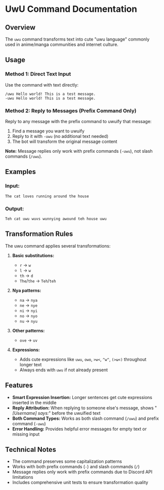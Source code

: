 # UwU Command Documentation

## Overview
The `uwu` command transforms text into cute "uwu language" commonly used in anime/manga communities and internet culture.

## Usage

### Method 1: Direct Text Input
Use the command with text directly:
```
/uwu Hello world! This is a test message.
-uwu Hello world! This is a test message.
```

### Method 2: Reply to Messages (Prefix Command Only)
Reply to any message with the prefix command to uwuify that message:
1. Find a message you want to uwuify
2. Reply to it with `-uwu` (no additional text needed)
3. The bot will transform the original message content

**Note:** Message replies only work with prefix commands (`-uwu`), not slash commands (`/uwu`).

## Examples

### Input:
```
The cat loves running around the house
```

### Output:
```
Teh cat uwu wuvs wunnying awound teh house uwu
```

## Transformation Rules

The uwu command applies several transformations:

1. **Basic substitutions:**
   - `r` → `w`
   - `l` → `w`
   - `th` → `d`
   - `The`/`the` → `Teh`/`teh`

2. **Nya patterns:**
   - `na` → `nya`
   - `ne` → `nye`
   - `ni` → `nyi`
   - `no` → `nyo`
   - `nu` → `nyu`

3. **Other patterns:**
   - `ove` → `uv`

4. **Expressions:**
   - Adds cute expressions like `uwu`, `owo`, `>w<`, `^w^`, `(>ω<)` throughout longer text
   - Always ends with `uwu` if not already present

## Features

- **Smart Expression Insertion:** Longer sentences get cute expressions inserted in the middle
- **Reply Attribution:** When replying to someone else's message, shows "*[Username] says:*" before the uwuified text
- **Both Command Types:** Works as both slash command (`/uwu`) and prefix command (`-uwu`)
- **Error Handling:** Provides helpful error messages for empty text or missing input

## Technical Notes

- The command preserves some capitalization patterns
- Works with both prefix commands (`-`) and slash commands (`/`)
- Message replies only work with prefix commands due to Discord API limitations
- Includes comprehensive unit tests to ensure transformation quality